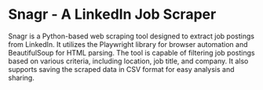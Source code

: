 # Snagr - A LinkedIn Job Scraper

Snagr is a Python-based web scraping tool designed to extract job postings from LinkedIn. It utilizes the Playwright library for browser automation and BeautifulSoup for HTML parsing. The tool is capable of filtering job postings based on various criteria, including location, job title, and company.
It also supports saving the scraped data in CSV format for easy analysis and sharing.
